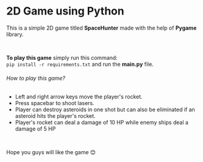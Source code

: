 <h1>2D Game using Python</h1>

<p>This is a simple 2D game titled <b>SpaceHunter</b> made with the help of <b>Pygame</b> library.</p><br>

<b>To play this game</b> simply run this command:<br>
` pip install -r requirements.txt `
and run the <b>main.py</b> file.<br>

<h6>How to play this game?</h6>
<ul>
  <li> Left and right arrow keys move the player's rocket. </li>
  <li> Press spacebar to shoot lasers. </li>
  <li> Player can destroy asteroids in one shot but can also be eliminated if an asteroid hits the player's rocket. </li>
  <li> Player's rocket can deal a damage of 10 HP while enemy ships deal a damage of 5 HP </li>
</ul>

<br>
<p>Hope you guys will like the game 😊 </p>
